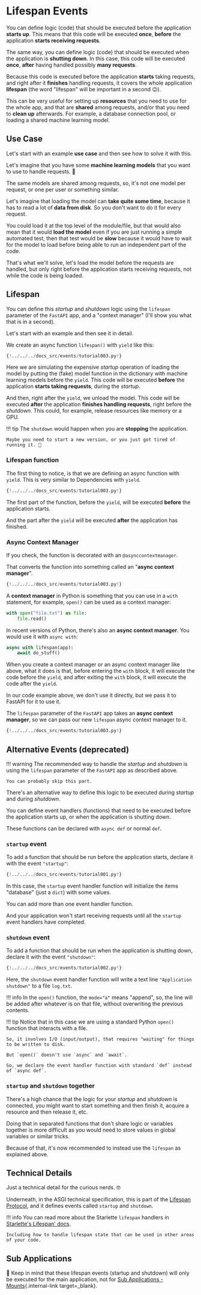 # Lifespan Events

You can define logic (code) that should be executed before the application **starts up**. This means that this code will be executed **once**, **before** the application **starts receiving requests**.

The same way, you can define logic (code) that should be executed when the application is **shutting down**. In this case, this code will be executed **once**, **after** having handled possibly **many requests**.

Because this code is executed before the application **starts** taking requests, and right after it **finishes** handling requests, it covers the whole application **lifespan** (the word "lifespan" will be important in a second 😉).

This can be very useful for setting up **resources** that you need to use for the whole app, and that are **shared** among requests, and/or that you need to **clean up** afterwards. For example, a database connection pool, or loading a shared machine learning model.

## Use Case

Let's start with an example **use case** and then see how to solve it with this.

Let's imagine that you have some **machine learning models** that you want to use to handle requests. 🤖

The same models are shared among requests, so, it's not one model per request, or one per user or something similar.

Let's imagine that loading the model can **take quite some time**, because it has to read a lot of **data from disk**. So you don't want to do it for every request.

You could load it at the top level of the module/file, but that would also mean that it would **load the model** even if you are just running a simple automated test, then that test would be **slow** because it would have to wait for the model to load before being able to run an independent part of the code.

That's what we'll solve, let's load the model before the requests are handled, but only right before the application starts receiving requests, not while  the code is being loaded.

## Lifespan

You can define this *startup* and *shutdown* logic using the `lifespan` parameter of the `FastAPI` app, and a "context manager" (I'll show you what that is in a second).

Let's start with an example and then see it in detail.

We create an async function `lifespan()` with `yield` like this:

```Python hl_lines="16  19"
{!../../../docs_src/events/tutorial003.py!}
```

Here we are simulating the expensive *startup* operation of loading the model by putting the (fake) model function in the dictionary with machine learning models before the `yield`. This code will be executed **before** the application **starts taking requests**, during the *startup*.

And then, right after the `yield`, we unload the model. This code will be executed **after** the application **finishes handling requests**, right before the *shutdown*. This could, for example, release resources like memory or a GPU.

!!! tip
    The `shutdown` would happen when you are **stopping** the application.

    Maybe you need to start a new version, or you just got tired of running it. 🤷

### Lifespan function

The first thing to notice, is that we are defining an async function with `yield`. This is very similar to Dependencies with `yield`.

```Python hl_lines="14-19"
{!../../../docs_src/events/tutorial003.py!}
```

The first part of the function, before the `yield`, will be executed **before** the application starts.

And the part after the `yield` will be executed **after** the application has finished.

### Async Context Manager

If you check, the function is decorated with an `@asynccontextmanager`.

That converts the function into something called an "**async context manager**".

```Python hl_lines="1  13"
{!../../../docs_src/events/tutorial003.py!}
```

A **context manager** in Python is something that you can use in a `with` statement, for example, `open()` can be used as a context manager:

```Python
with open("file.txt") as file:
    file.read()
```

In recent versions of Python, there's also an **async context manager**. You would use it with `async with`:

```Python
async with lifespan(app):
    await do_stuff()
```

When you create a context manager or an async context manager like above, what it does is that, before entering the `with` block, it will execute the code before the `yield`, and after exiting the `with` block, it will execute the code after the `yield`.

In our code example above, we don't use it directly, but we pass it to FastAPI for it to use it.

The `lifespan` parameter of the `FastAPI` app takes an **async context manager**, so we can pass our new `lifespan` async context manager to it.

```Python hl_lines="22"
{!../../../docs_src/events/tutorial003.py!}
```

## Alternative Events (deprecated)

!!! warning
    The recommended way to handle the *startup* and *shutdown* is using the `lifespan` parameter of the `FastAPI` app as described above.

    You can probably skip this part.

There's an alternative way to define this logic to be executed during *startup* and during *shutdown*.

You can define event handlers (functions) that need to be executed before the application starts up, or when the application is shutting down.

These functions can be declared with `async def` or normal `def`.

### `startup` event

To add a function that should be run before the application starts, declare it with the event `"startup"`:

```Python hl_lines="8"
{!../../../docs_src/events/tutorial001.py!}
```

In this case, the `startup` event handler function will initialize the items "database" (just a `dict`) with some values.

You can add more than one event handler function.

And your application won't start receiving requests until all the `startup` event handlers have completed.

### `shutdown` event

To add a function that should be run when the application is shutting down, declare it with the event `"shutdown"`:

```Python hl_lines="6"
{!../../../docs_src/events/tutorial002.py!}
```

Here, the `shutdown` event handler function will write a text line `"Application shutdown"` to a file `log.txt`.

!!! info
    In the `open()` function, the `mode="a"` means "append", so, the line will be added after whatever is on that file, without overwriting the previous contents.

!!! tip
    Notice that in this case we are using a standard Python `open()` function that interacts with a file.

    So, it involves I/O (input/output), that requires "waiting" for things to be written to disk.

    But `open()` doesn't use `async` and `await`.

    So, we declare the event handler function with standard `def` instead of `async def`.

### `startup` and `shutdown` together

There's a high chance that the logic for your *startup* and *shutdown* is connected, you might want to start something and then finish it, acquire a resource and then release it, etc.

Doing that in separated functions that don't share logic or variables together is more difficult as you would need to store values in global variables or similar tricks.

Because of that, it's now recommended to instead use the `lifespan` as explained above.

## Technical Details

Just a technical detail for the curious nerds. 🤓

Underneath, in the ASGI technical specification, this is part of the <a href="https://asgi.readthedocs.io/en/latest/specs/lifespan.html" class="external-link" target="_blank">Lifespan Protocol</a>, and it defines events called `startup` and `shutdown`.

!!! info
    You can read more about the Starlette `lifespan` handlers in <a href="https://www.starlette.io/lifespan/" class="external-link" target="_blank">Starlette's  Lifespan' docs</a>.

    Including how to handle lifespan state that can be used in other areas of your code.

## Sub Applications

🚨 Keep in mind that these lifespan events (startup and shutdown) will only be executed for the main application, not for [Sub Applications - Mounts](./sub-applications.md){.internal-link target=_blank}.

